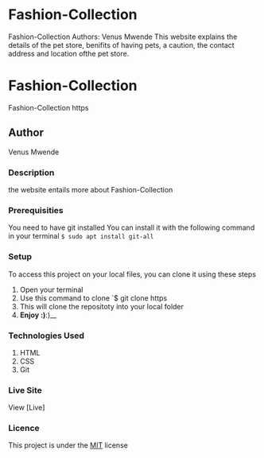 # Fashion-Collection
Fashion-Collection
Authors: Venus Mwende 
This website explains the details of the pet store, benifits of having pets, a caution, the contact address and location ofthe pet store.
# Fashion-Collection
Fashion-Collection https
## Author
Venus Mwende
### Description
the website entails more about Fashion-Collection
### Prerequisities
You need to have git installed
You can install it with the following command in your terminal
`$ sudo apt install git-all`
### Setup
To access this project on your local files, you can clone it using these steps
1. Open your terminal
1. Use this command to clone `$ git clone
https
1. This will clone the repositoty into your local folder
1. __Enjoy :)__:)__
### Technologies Used
1. HTML
1. CSS
1. Git
### Live Site
View [Live] 
### Licence
This project is under the  [MIT](license) license
